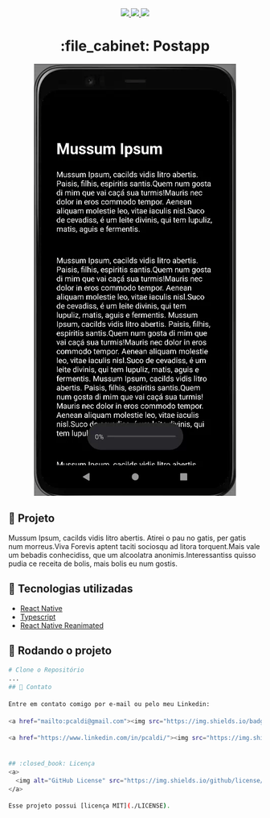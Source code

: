 <div align="center">
   <a href="#-tecnologias-utilizadas">
      <img src="https://img.shields.io/badge/react_native-%2320232a.svg?style=for-the-badge&logo=react&logoColor=%2361DAFB" />
      <img src="https://img.shields.io/badge/typescript-%23007ACC.svg?style=for-the-badge&logo=typescript&logoColor=white" />
      <img src="https://img.shields.io/badge/expo-1C1E24?style=for-the-badge&logo=expo&logoColor=#D04A37" />
   </a>
</div>
                                                                     
<h1 align="center">:file_cabinet: Postapp</h1>  

<p align="center">
  <img src="src/assets/to-readme/postapp.gif"/>
</p>
                                                             


## :memo: Projeto
Mussum Ipsum, cacilds vidis litro abertis. Atirei o pau no gatis, per gatis num morreus.Viva Forevis aptent taciti sociosqu ad litora torquent.Mais vale um bebadis conhecidiss, que um alcoolatra anonimis.Interessantiss quisso pudia ce receita de bolis, mais bolis eu num gostis.



## :wrench: Tecnologias utilizadas
* [React Native](https://reactnative.dev/)
* [Typescript](https://www.typescriptlang.org/)
* [React Native Reanimated](https://docs.expo.dev/versions/latest/sdk/reanimated/)



## :rocket: Rodando o projeto

```bash
# Clone o Repositório
...
## 📲 Contato

Entre em contato comigo por e-mail ou pelo meu Linkedin:

<a href="mailto:pcaldi@gmail.com"><img src="https://img.shields.io/badge/Gmail-D14836?style=for-the-badge&logo=gmail&logoColor=white" alt="Gmail"/></a>

<a href="https://www.linkedin.com/in/pcaldi/"><img src="https://img.shields.io/badge/linkedin%20-%230077B5.svg?&style=for-the-badge&logo=linkedin&logoColor=white" alt="LinkedIn"/></a>


## :closed_book: Licença
<a>
  <img alt="GitHub License" src="https://img.shields.io/github/license/mathrb22/IgniteLab-Design-System">
</a>

Esse projeto possui [licença MIT](./LICENSE).
